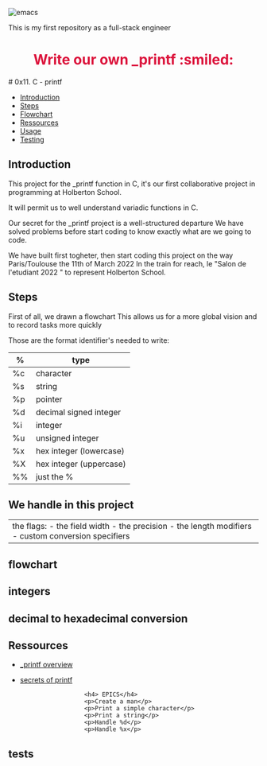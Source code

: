 ![emacs](https://user-images.githubusercontent.com/96126445/153771585-bc34266d-0e43-49a9-835c-02638af4d365.png)

This is my first repository as a full-stack engineer
<!DOCTYPE html>
<html lang="en">
  <head>
    <meta charset="UTF-8" />
    <meta http-equiv="X-UA-Compatible" content="IE=edge" />
    <meta name="viewport" content="width=device-width, initial-scale=1.0" />
   
  </head>
  <body>
    <main>
      <h1 style="color: crimson;text-align: center;"> Write our own _printf :smiled:</h1>
        # 0x11. C - printf
 

* [Introduction](#introduction)
* [Steps](#steps)
* [Flowchart](#flowchart) 
* [Ressources](#learning)
* [Usage](#usage)
* [Testing](#tests) 

## Introduction  


This project  for the _printf function in C, it's our first collaborative
project in programming at Holberton School.


It will permit us to well understand variadic functions in C.

Our secret for the _printf project is a well-structured departure 
We have solved problems before start coding to know exactly what are we going to code.

We have built first togheter, then start coding this project on the way Paris/Toulouse the 11th of March 2022
In the train for reach, le "Salon de l'etudiant 2022 " to represent Holberton School.



## Steps

First of all, we drawn a flowchart 
This allows us for a more global vision and to record tasks more quickly 

Those are the format identifier's needed to write:

%  | type |
---|------|
%c | character				|
%s | string					|
%p | pointer				|
%d | decimal signed integer	|
%i | integer				|
%u | unsigned integer		|
%x | hex integer (lowercase)|
%X | hex integer (uppercase)|
%% | just the %				|

## We handle in this project
<table><tr><td valign="top" width="50%">
 the flags:
- the field width
- the precision
- the length modifiers
- custom conversion specifiers
</td></tr></table>




    


## flowchart


## integers



## decimal to hexadecimal conversion



## Ressources

* [_printf overview]()
* [secrets of printf]()


                        <h4> EPICS</h4>
                        <p>Create a man</p>
                        <p>Print a simple character</p>
                        <p>Print a string</p>
                        <p>Handle %d</p>
                        <p>Handle %x</p>

## tests

  


<footer>



</footer>

</body>


</html>
